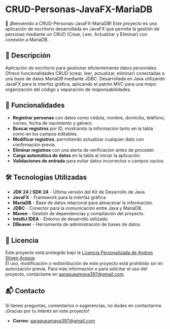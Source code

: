 # CRUD-Personas-JavaFX-MariaDB

🚀 ¡Bienvenido a CRUD-Personas-JavaFX-MariaDB! Este proyecto es una aplicación de escritorio desarrollada en JavaFX que permite la gestión de personas mediante un CRUD (Crear, Leer, Actualizar y Eliminar) con conexión a MariaDB.
## 🌟 Descripción

Aplicación de escritorio para gestionar eficientemente datos personales. Ofrece funcionalidades CRUD (crear, leer, actualizar, eliminar) conectadas a una base de datos MariaDB mediante JDBC. Desarrollada en Java utilizando JavaFX para la interfaz gráfica, aplicando el patrón MVC para una mejor organización del código y separación de responsabilidades.

## 📌 Funcionalidades

- **Registrar personas** con datos como cédula, nombre, domicilio, teléfono, correo, fecha de nacimiento y género.
- **Buscar registros** por ID, mostrando la información tanto en la tabla como en los campos editables.
- **Modificar registros**, permitiendo actualizar cualquier dato con confirmación previa.
- **Eliminar registros** con una alerta de verificación antes de proceder.
- **Carga automática de datos** en la tabla al iniciar la aplicación.
- **Validaciones de entrada** para evitar datos incorrectos o campos vacios.

## 🛠️ Tecnologías Utilizadas

- **JDK 24 / SDK 24** - Última versión del Kit de Desarrollo de Java.
- **JavaFX** - Framework para la interfaz gráfica.
- **MariaDB** - Base de datos relacional para almacenar la información.
- **JDBC** - Conector para la comunicación entre Java y MariaDB.
- **Maven** - Gestión de dependencias y compilación del proyecto.
- **IntelliJ IDEA** - Entorno de desarrollo utilizado.
- **DBeaver** - Herramienta de administración de bases de datos.

## 📜 Licencia

Este proyecto está protegido bajo la [Licencia Personalizada de Andres Stiven Araque](./LICENSE.md).  
El uso, modificación o redistribución de este proyecto está prohibido sin mi autorización previa. Para más información o para solicitar el uso del proyecto, contáctame en [aaraqueamaya397@gmail.com](mailto:aaraqueamaya397@gmail.com).

## 📬 Contacto

Si tienes preguntas, comentarios o sugerencias, no dudes en contactarme. ¡Gracias por tu interés en este proyecto!

- **Correo**: [aaraqueamaya397@gmail.com](mailto:aaraqueamaya397@gmail.com)